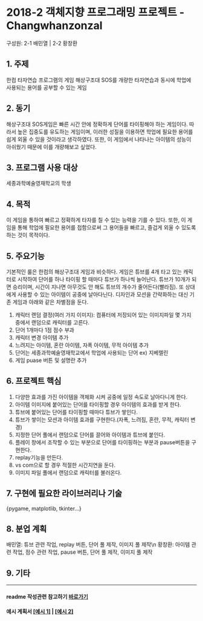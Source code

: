 # 2018-2 객체지향 프로그래밍 프로젝트 - **Changwhanzonzal**
구성원: 2-1 배민열 | 2-2 황창환

## 1. 주제
한컴 타자연습 프로그램의 게임 해상구조대 SOS를 개량한 타자연습과 동시에 학업에 사용되는 용어를 공부할 수 있는 게임

## 2. 동기
해상구조대 SOS게임은 빠른 시간 안에 정확하게 단어를 타이핑해야 하는 게임이다. 따라서 높은 집중도를 유도하는 게임이며, 이러한 성질을 이용하면 학업에 필요한 용어를 쉽게 외울 수 있을 것이라고 생각하였다. 또한, 이 게임에서 나타나는 아이템의 성능이 아쉬웠기 때문에 이를 개량해보고 싶었다. 

## 3. 프로그램 사용 대상
세종과학예술영재학교의 학생

## 4. 목적
이 게임을 통하여 빠르고 정확하게 타자를 칠 수 있는 능력을 기를 수 있다. 또한, 이 게임을 통해 학업에 필요한 용어를 접함으로써 그 용어들을 빠르고, 즐겁게 외울 수 있도록 하는 것이 목적이다. 

## 5. 주요기능
기본적인 룰은 한컴의 해상구조대 게임과 비슷하다. 게임은 튜브를 4개 타고 있는 캐릭터로 시작하여 단어를 하나 타이핑 할 때마다 튜브가 하나씩 늘어난다. 튜브가 10개가 되면 승리이며, 시간이 지나면 아무것도 안 해도 튜브의 개수가 줄어든다(빨라짐). 또 상대에게 사용할 수 있는 아이템이 공중에 날아다닌다. 디자인과 모션을 간략화하는 대신 기존 게임과 아래와 같은 차별점을 둔다.
1. 캐릭터 랜덤 결정(여러 가지 이미지): 컴퓨터에 저장되어 있는 이미지파일 몇 가지 중에서 랜덤으로 캐릭터를 고른다.
2. 단어 1개마다 1점 점수 부과
3. 캐릭터 변경 아이템 추가
4. 느려지는 아이템, 혼란 아이템, 자폭 아이템, 무적 아이템 추가
5. 단어는 세종과학예술영재학교에서 학업에 사용되는 단어 ex) 지베렐린
6. 게임 puase 버튼 및 설명란 추가

## 6. 프로젝트 핵심
1. 다양한 효과를 가진 아이템을 객체화 시켜 공중에 일정 속도로 날아다니게 한다.
2. 아이템 이미지에 붙어있는 단어를 타이핑할 경우 아이템의 효과를 받게 한다.
3. 튜브에 붙어있는 단어를 타이핑할 때마다 튜브가 쌓인다.
4. 튜브가 쌓이는 모션과 아이템 효과를 구현한다.(자폭, 느려짐, 혼란, 무적, 캐릭터 변경)
5. 지정한 단어 풀에서 랜덤으로 단어를 끌어와 아이템과 튜브에 붙인다.
6. 플레이 창에서 조작할 수 있는 부분으로 단어를 타이핑하는 부분과 pause버튼을 구현한다.
7. replay기능을 만든다.
8. vs com으로 할 경우 적절한 시간지연을 둔다.
9. 이미지 파일 풀에서 랜덤으로 캐릭터를 불러온다.

## 7. 구현에 필요한 라이브러리나 기술
{pygame, matplotlib, tkinter...}

## 8. **분업 계획**
배민열: 튜브 관련 작업, replay 버튼, 단어 풀 제작, 이미지 풀 제작\n
황창환: 아이템 관련 작업, 점수 관련 작업, pause 버튼, 단어 풀 제작, 이미지 풀 제작

## 9. 기타

<hr>

#### readme 작성관련 참고하기 [바로가기](https://heropy.blog/2017/09/30/markdown/)

#### 예시 계획서 [[예시 1]](https://docs.google.com/document/d/1hcuGhTtmiTUxuBtr3O6ffrSMahKNhEj33woE02V-84U/edit?usp=sharing) | [[예시 2]](https://docs.google.com/document/d/1FmxTZvmrroOW4uZ34Xfyyk9ejrQNx6gtsB6k7zOvHYE/edit?usp=sharing)
